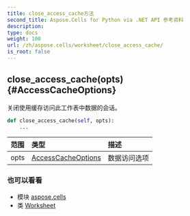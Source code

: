 ```yaml
---
title: close_access_cache方法
second_title: Aspose.Cells for Python via .NET API 参考资料
description:
type: docs
weight: 100
url: /zh/aspose.cells/worksheet/close_access_cache/
is_root: false
---
```

##  close_access_cache(opts) {#AccessCacheOptions}
关闭使用缓存访问此工作表中数据的会话。



```python
def close_access_cache(self, opts):
    ...
```


|范围|类型|描述|
| :- | :- | :- |
| opts | [AccessCacheOptions](/cells/python-net/zh/aspose.cells/accesscacheoptions) |数据访问选项|



### 也可以看看
* 模块 [aspose.cells](../../)
* 类 [Worksheet](/cells/python-net/zh/aspose.cells/worksheet)
